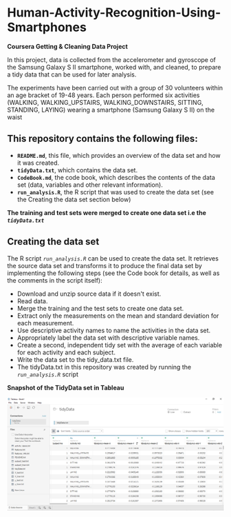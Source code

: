 # Human-Activity-Recognition-Using-Smartphones

**Coursera Getting & Cleaning Data Project**

In this project, data is collected from the accelerometer and gyroscope of the Samsung Galaxy S II smartphone, worked with, and cleaned, to prepare a tidy data that can be used for later analysis.

The experiments have been carried out with a group of 30 volunteers within an age bracket of 19-48 years. Each person performed six activities (WALKING, WALKING_UPSTAIRS, WALKING_DOWNSTAIRS, SITTING, STANDING, LAYING) wearing a smartphone (Samsung Galaxy S II) on the waist

## This repository contains the following files:

* **`README.md`**, this file, which provides an overview of the data set and how it was created.
* **`tidyData.txt`**, which contains the data set.
* **`CodeBook.md`**, the code book, which describes the contents of the data set (data, variables and other relevant information).
* **`run_analysis.R`**, the R script that was used to create the data set (see the Creating the data set section below)

**The training and test sets were merged to create one data set i.e the _`tidyData.txt`_**

## Creating the data set

The R script _`run_analysis.R`_ can be used to create the data set. It retrieves the source data set and transforms it to produce the final data set by implementing the following steps (see the Code book for details, as well as the comments in the script itself):

* Download and unzip source data if it doesn't exist.
* Read data.
* Merge the training and the test sets to create one data set.
* Extract only the measurements on the mean and standard deviation for each measurement.
* Use descriptive activity names to name the activities in the data set.
* Appropriately label the data set with descriptive variable names.
* Create a second, independent tidy set with the average of each variable for each activity and each subject.
* Write the data set to the tidy_data.txt file.
* The tidyData.txt in this repository was created by running the _`run_analysis.R`_ script 

**Snapshot of the TidyData set in Tableau**

![](Images/TidyData.png)
